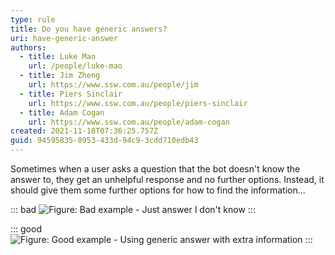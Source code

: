 ```yaml
---
type: rule
title: Do you have generic answers?
uri: have-generic-answer
authors:
  - title: Luke Mao
    url: /people/luke-mao
  - title: Jim Zheng
    url: https://www.ssw.com.au/people/jim
  - title: Piers Sinclair
    url: https://www.ssw.com.au/people/piers-sinclair
  - title: Adam Cogan
    url: https://www.ssw.com.au/people/adam-cogan
created: 2021-11-18T07:36:25.757Z
guid: 94595835-8953-433d-94c9-3cdd710edb43
---
```

Sometimes when a user asks a question that the bot doesn't know the answer to, they get an unhelpful response and no further options. Instead, it should give them some further options for how to find the information...

<!--endintro-->


::: bad
![Figure: Bad example - Just answer I don't know](bad-response.png)
:::

::: good
![Figure: Good example - Using generic answer with extra information](use-generic-answer.png)
:::
